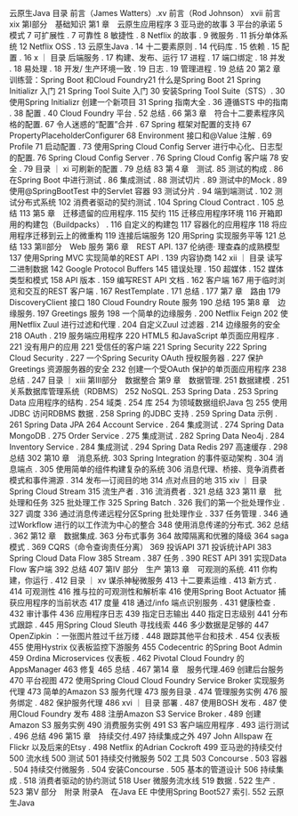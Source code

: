 云原生Java
目录
前言（James Watters）.xv
前言（Rod Johnson） xvii
前言 xix
第Ⅰ部分　基础知识
第1 章　云原生应用程序 3
亚马逊的故事  3
平台的承诺  5
模式  7
可扩展性 . 7
可靠性  8
敏捷性 . 8
Netflix 的故事 . 9
微服务 . 11
拆分单体系统  12
Netflix OSS . 13
云原生Java . 14
十二要素原则 . 14
代码库 . 15
依赖 . 15
配置 . 16
x ｜ 目录
后端服务 . 17
构建、发布、运行  17
进程 . 17
端口绑定 . 18
并发 . 18
易处理 . 18
开发/ 生产环境一致 . 19
日志 . 19
管理进程 . 19
总结  20
第2 章　训练营：Spring Boot 和Cloud Foundry21
什么是Spring Boot  21
Spring Initializr 入门  21
Spring Tool Suite 入门  30
安装Spring Tool Suite（STS）. 30
使用Spring Initializr 创建一个新项目  31
Spring 指南大全 . 36
遵循STS 中的指南 . 38
配置 . 40
Cloud Foundry 平台 . 52
总结 . 66
第3 章　符合十二要素程序风格的配置. 67
令人迷惑的“配置”合并 . 67
Spring 框架对配置的支持  67
PropertyPlaceholderConfigurer  68
Environment 接口和@Value 注解 . 69
Profile  71
启动配置 . 73
使用Spring Cloud Config Server 进行中心化、日志型的配置. 76
Spring Cloud Config Server . 76
Spring Cloud Config 客户端  78
安全 . 79
目录 ｜ xi
可刷新的配置 . 79
总结  83
第４章　测试. 85
测试的构成 . 86
在Spring Boot 中进行测试 . 86
集成测试 . 88
测试切片 . 89
测试中的Mock . 89
使用@SpringBootTest 中的Servlet 容器  93
测试分片 . 94
端到端测试 . 102
测试分布式系统  102
消费者驱动的契约测试 . 104
Spring Cloud Contract . 105
总结  113
第5 章　迁移遗留的应用程序. 115
契约  115
迁移应用程序环境  116
开箱即用的构建包（Buildpacks） . 116
自定义的构建包  117
容器化的应用程序  118
将应用程序迁移到云上的微重构  119
连接后端服务  120
用Spring 实现服务平等  121
总结  133
第Ⅱ部分　Web 服务
第6 章　REST API. 137
伦纳德· 理查森的成熟模型  137
使用Spring MVC 实现简单的REST API . 139
内容协商  142
xii ｜ 目录
读写二进制数据  142
Google Protocol Buffers  145
错误处理 . 150
超媒体 . 152
媒体类型和模式  158
API 版本 . 159
编写REST API 文档 . 162
客户端  167
用于临时浏览和交互的REST 客户端 . 167
RestTemplate . 171
总结 . 177
第7 章　路由 179
DiscoveryClient 接口  180
Cloud Foundry Route 服务  190
总结  195
第8 章　边缘服务. 197
Greetings 服务  198
一个简单的边缘服务 . 200
Netflix Feign  202
使用Netflix Zuul 进行过滤和代理 . 204
自定义Zuul 过滤器 . 214
边缘服务的安全  218
OAuth . 219
服务端应用程序  220
HTML5 和JavaScript 单页面应用程序 . 221
没有用户的应用  221
受信任的客户端  221
Spring Security  222
Spring Cloud Security . 227
一个Spring Security OAuth 授权服务器 . 227
保护Greetings 资源服务器的安全  232
创建一个受OAuth 保护的单页面应用程序  238
总结 . 247
目录 ｜ xiii
第Ⅲ部分　数据整合
第9 章　数据管理. 251
数据建模 . 251
关系数据库管理系统（RDBMS）  252
NoSQL. 253
Spring Data . 253
Spring Data 应用程序的结构 . 254
域类 . 254
库  254
为领域数据组织Java 包  255
使用JDBC 访问RDBMS 数据 . 258
Spring 的JDBC 支持 . 259
Spring Data 示例 . 261
Spring Data JPA 264
Account Service . 264
集成测试 . 274
Spring Data MongoDB . 275
Order Service . 275
集成测试 . 282
Spring Data Neo4j . 284
Inventory Service . 284
集成测试 . 294
Spring Data Redis  297
高速缓存 . 298
总结  302
第10 章　消息系统. 303
Spring Integration 的事件驱动架构 . 304
消息端点 . 305
使用简单的组件构建复杂的系统  306
消息代理、桥接、竞争消费者模式和事件溯源 . 314
发布—订阅目的地  314
点对点目的地  315
xiv ｜ 目录
Spring Cloud Stream  315
流生产者 . 316
流消费者 . 321
总结  323
第11 章　批处理和任务 325
批处理工作  325
Spring Batch . 326
我们的第一个批处理作业 . 327
调度  336
通过消息传递远程分区Spring 批处理作业 . 337
任务管理 . 346
通过Workflow 进行的以工作流为中心的整合  348
使用消息传递的分布式. 362
总结 . 362
第12 章　数据集成. 363
分布式事务  364
故障隔离和优雅的降级 364
saga 模式 . 369
CQRS（命令查询责任分离）  369
投诉API  371
投诉统计API  383
Spring Cloud Data Flow  385
Stream . 387
任务 . 390
REST API  391
实现Data Flow 客户端  392
总结  407
第IV 部分　生产
第13 章　可观测的系统. 411
你构建，你运行 . 412
目录 ｜ xv
谋杀神秘微服务  413
十二要素运维 . 413
新方式 . 414
可观测性  416
推与拉的可观测性和解析率  416
使用Spring Boot Actuator 捕获应用程序的当前状态  417
度量  418
通过/info 端点识别服务 . 431
健康检查 . 432
审计事件  436
应用程序日志  439
指定日志输出  440
指定日志级别  441
分布式跟踪 . 445
用Spring Cloud Sleuth 寻找线索  446
多少数据是足够的  447
OpenZipkin ：一张图片胜过千丝万缕 . 448
跟踪其他平台和技术 . 454
仪表板  455
使用Hystrix 仪表板监控下游服务  455
Codecentric 的Spring Boot Admin  459
Ordina Microservices 仪表板 . 462
Pivotal Cloud Foundry 的AppsManager  463
修复  465
总结 . 467
第14 章　服务代理.469
创建后台服务  470
平台视图  472
使用Spring Cloud Cloud Foundry Service Broker 实现服务代理  473
简单的Amazon S3 服务代理  473
服务目录 . 474
管理服务实例  476
服务绑定 . 482
保护服务代理  486
xvi ｜ 目录
部署 . 487
使用BOSH 发布 . 487
使用Cloud Foundry 发布  488
注册Amazon S3 Service Broker . 489
创建Amazon S3 服务实例  490
消费服务实例  491
S3 客户端应用程序 . 493
运行测试 . 496
总结  496
第15 章　持续交付.497
持续集成之外  497
John Allspaw 在Flickr 以及后来的Etsy . 498
Netflix 的Adrian Cockroft  499
亚马逊的持续交付  500
流水线  500
测试  501
持续交付微服务 502
工具  503
Concourse . 503
容器 . 504
持续交付微服务 . 504
安装Concourse . 505
基本的管道设计  506
持续集成 . 518
消费者驱动的协约测试  518
User 微服务流水线  519
数据 . 522
生产 . 523
第V 部分　附录
附录A　在Java EE 中使用Spring Boot527
索引. 552
云原生Java